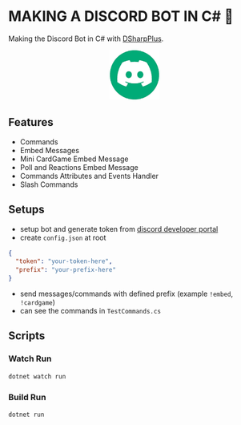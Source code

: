 # MAKING A DISCORD BOT IN C# 🤖

Making the Discord Bot in C# with [DSharpPlus](https://github.com/DSharpPlus/DSharpPlus).

<p align="center">
  <img src="./examples/logo.png" width="100px" height="100px" />
</p>

## Features

- Commands
- Embed Messages
- Mini CardGame Embed Message
- Poll and Reactions Embed Message
- Commands Attributes and Events Handler
- Slash Commands

## Setups

- setup bot and generate token from [discord developer portal](https://discord.com/developers/docs/intro)
- create `config.json` at root

```json
{
  "token": "your-token-here",
  "prefix": "your-prefix-here"
}
```

- send messages/commands with defined prefix (example `!embed`, `!cardgame`)
- can see the commands in `TestCommands.cs`

## Scripts

### Watch Run

```bash
dotnet watch run
```

### Build Run

```bash
dotnet run
```
